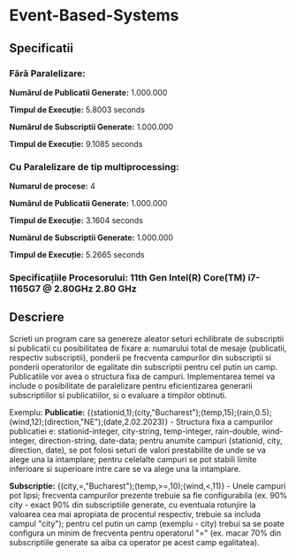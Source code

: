 # Event-Based-Systems


## **Specificatii**
### **Fără Paralelizare:**
**Numărul de Publicatii Generate:** 1.000.000

**Timpul de Execuție:** 5.8003 seconds

**Numărul de Subscriptii Generate:** 1.000.000

**Timpul de Execuție:** 9.1085 seconds



### **Cu Paralelizare de tip multiprocessing:**

**Numarul de procese:** 4

**Numărul de Publicatii Generate:** 1.000.000

**Timpul de Execuție:** 3.1604 seconds

**Numărul de Subscriptii Generate:** 1.000.000

**Timpul de Execuție:** 5.2665 seconds



### Specificațiile Procesorului: 11th Gen Intel(R) Core(TM) i7-1165G7 @ 2.80GHz   2.80 GHz


## **Descriere**

Scrieti un program care sa genereze aleator seturi echilibrate de subscriptii si publicatii cu posibilitatea de fixare a: numarului total de mesaje (publicatii, respectiv subscriptii), ponderii pe frecventa campurilor din subscriptii si ponderii operatorilor de egalitate din subscriptii pentru cel putin un camp. Publicatiile vor avea o structura fixa de campuri. Implementarea temei va include o posibilitate de paralelizare pentru eficientizarea generarii subscriptiilor si publicatiilor, si o evaluare a timpilor obtinuti.

Exemplu:
**Publicatie:** {(stationid,1);(city,"Bucharest");(temp,15);(rain,0.5);(wind,12);(direction,"NE");(date,2.02.2023)} - Structura fixa a campurilor publicatiei e: stationid-integer, city-string, temp-integer, rain-double, wind-integer, direction-string, date-data; pentru anumite campuri (stationid, city, direction, date), se pot folosi seturi de valori prestabilite de unde se va alege una la intamplare; pentru celelalte campuri se pot stabili limite inferioare si superioare intre care se va alege una la intamplare.

**Subscriptie:** {(city,=,"Bucharest");(temp,>=,10);(wind,<,11)} - Unele campuri pot lipsi; frecventa campurilor prezente trebuie sa fie configurabila (ex. 90% city - exact 90% din subscriptiile generate, cu eventuala rotunjire la valoarea cea mai apropiata de procentul respectiv, trebuie sa includa campul "city"); pentru cel putin un camp (exemplu - city) trebui sa se poate configura un minim de frecventa pentru operatorul "=" (ex. macar 70% din subscriptiile generate sa aiba ca operator pe acest camp egalitatea).



